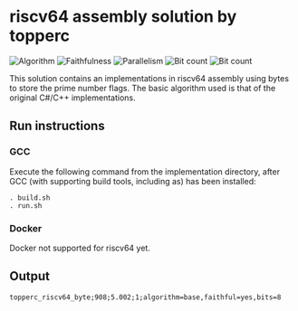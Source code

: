 # riscv64 assembly solution by topperc

![Algorithm](https://img.shields.io/badge/Algorithm-base-green)
![Faithfulness](https://img.shields.io/badge/Faithful-yes-green)
![Parallelism](https://img.shields.io/badge/Parallel-no-green)
![Bit count](https://img.shields.io/badge/Bits-1-green)
![Bit count](https://img.shields.io/badge/Bits-8-yellowgreen)

This solution contains an implementations in riscv64 assembly using bytes to store the prime number flags. The basic algorithm used is that of the original C#/C++ implementations.

## Run instructions

### GCC
Execute the following command from the implementation directory, after GCC (with supporting build tools, including as) has been installed:
```
. build.sh
. run.sh
```

### Docker
Docker not supported for riscv64 yet.

## Output
```
topperc_riscv64_byte;908;5.002;1;algorithm=base,faithful=yes,bits=8
```
